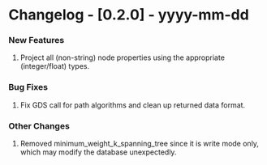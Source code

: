 # Changelog - [0.2.0] - yyyy-mm-dd

### New Features
1. Project all (non-string) node properties using the appropriate (integer/float) types.


### Bug Fixes
1. Fix GDS call for path algorithms and clean up returned data format.


### Other Changes
1. Removed minimum_weight_k_spanning_tree since it is write mode only, which may modify the database unexpectedly.